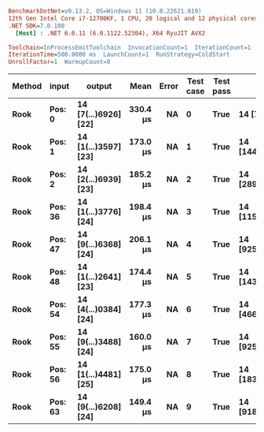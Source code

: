 ``` ini

BenchmarkDotNet=v0.13.2, OS=Windows 11 (10.0.22621.819)
12th Gen Intel Core i7-12700KF, 1 CPU, 20 logical and 12 physical cores
.NET SDK=7.0.100
  [Host] : .NET 6.0.11 (6.0.1122.52304), X64 RyuJIT AVX2

Toolchain=InProcessEmitToolchain  InvocationCount=1  IterationCount=1  
IterationTime=500.0000 ms  LaunchCount=1  RunStrategy=ColdStart  
UnrollFactor=1  WarmupCount=0  

```
| Method |   input |               output |     Mean | Error | Test case | Test pass |               Test result |
|------- |-------- |--------------------- |---------:|------:|---------- |---------- |-------------------------- |
|   **Rook** |  **Pos: 0** | **14 [7(...)6926] [22]** | **330.4 μs** |    **NA** |         **0** |      **True** |    **14 [72340172838076926]** |
|   **Rook** |  **Pos: 1** | **14 [1(...)3597] [23]** | **173.0 μs** |    **NA** |         **1** |      **True** |   **14 [144680345676153597]** |
|   **Rook** |  **Pos: 2** | **14 [2(...)6939] [23]** | **185.2 μs** |    **NA** |         **2** |      **True** |   **14 [289360691352306939]** |
|   **Rook** | **Pos: 36** | **14 [1(...)3776] [24]** | **198.4 μs** |    **NA** |         **3** |      **True** |  **14 [1157443723186933776]** |
|   **Rook** | **Pos: 47** | **14 [9(...)6368] [24]** | **206.1 μs** |    **NA** |         **4** |      **True** |  **14 [9259541023762186368]** |
|   **Rook** | **Pos: 48** | **14 [1(...)2641] [23]** | **174.4 μs** |    **NA** |         **5** |      **True** |   **14 [143553341945872641]** |
|   **Rook** | **Pos: 54** | **14 [4(...)0384] [24]** | **177.3 μs** |    **NA** |         **6** |      **True** |  **14 [4665518383679160384]** |
|   **Rook** | **Pos: 55** | **14 [9(...)3488] [24]** | **160.0 μs** |    **NA** |         **7** |      **True** |  **14 [9259260648297103488]** |
|   **Rook** | **Pos: 56** | **14 [1(...)4481] [25]** | **175.0 μs** |    **NA** |         **8** |      **True** | **14 [18302911464433844481]** |
|   **Rook** | **Pos: 63** | **14 [9(...)6208] [24]** | **149.4 μs** |    **NA** |         **9** |      **True** |  **14 [9187484529235886208]** |
